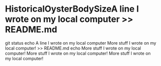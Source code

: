 # HistoricalOysterBodySizeA line I wrote on my local computer >> README.md
git status
echo A line I wrote on my local computer
More stuff I wrote on my local computer! >> README.md
echo More stuff I wrote on my local computer!
More stuff I wrote on my local computer!
More stuff I wrote on my local computer!
